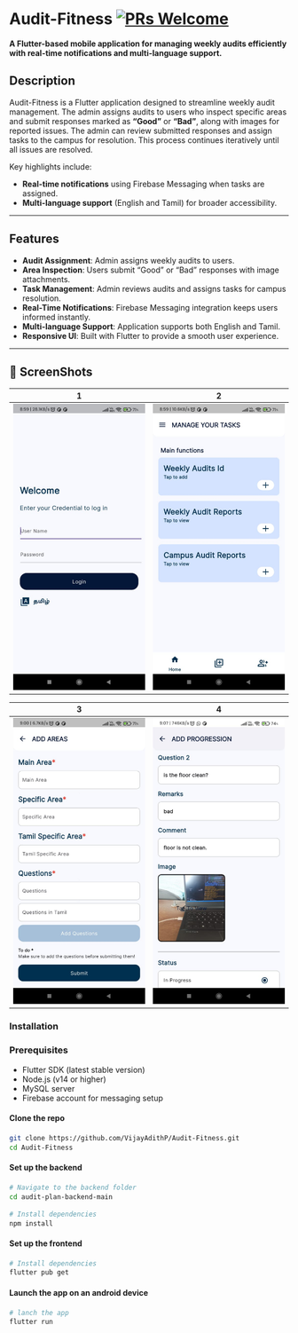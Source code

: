 <!-- # auditfitnesstest

A new Flutter project.

## Getting Started

This project is a starting point for a Flutter application.

A few resources to get you started if this is your first Flutter project:

- [Lab: Write your first Flutter app](https://docs.flutter.dev/get-started/codelab)
- [Cookbook: Useful Flutter samples](https://docs.flutter.dev/cookbook)

For help getting started with Flutter development, view the
[online documentation](https://docs.flutter.dev/), which offers tutorials,
samples, guidance on mobile development, and a full API reference. -->

# Audit-Fitness [![PRs Welcome](https://img.shields.io/badge/PRs-welcome-brightgreen.svg?style=flat-square)](http://makeapullrequest.com)

**A Flutter-based mobile application for managing weekly audits efficiently with real-time notifications and multi-language support.**

## Description

Audit-Fitness is a Flutter application designed to streamline weekly audit management. The admin assigns audits to users who inspect specific areas and submit responses marked as **“Good”** or **“Bad”**, along with images for reported issues. The admin can review submitted responses and assign tasks to the campus for resolution. This process continues iteratively until all issues are resolved.

Key highlights include:
- **Real-time notifications** using Firebase Messaging when tasks are assigned.
- **Multi-language support** (English and Tamil) for broader accessibility.

---

## Features

- **Audit Assignment**: Admin assigns weekly audits to users.
- **Area Inspection**: Users submit “Good” or “Bad” responses with image attachments.
- **Task Management**: Admin reviews audits and assigns tasks for campus resolution.
- **Real-Time Notifications**: Firebase Messaging integration keeps users informed instantly.
- **Multi-language Support**: Application supports both English and Tamil.
- **Responsive UI**: Built with Flutter to provide a smooth user experience.

---

## 📸 ScreenShots

| 1 | 2|
|------|-------|
|<img src="ss/img1.jpeg" width="400">|<img src="ss/img2.jpeg" width="400">|

| 3 | 4|
|------|-------|
|<img src="ss/img3.jpeg" width="400">|<img src="ss/img7.jpeg" width="400">|


### Installation

### Prerequisites

- Flutter SDK (latest stable version)
- Node.js (v14 or higher)
- MySQL server
- Firebase account for messaging setup


#### Clone the repo
   ```bash
   git clone https://github.com/VijayAdithP/Audit-Fitness.git
   cd Audit-Fitness
   ```
#### Set up the backend
   ```bash
   # Navigate to the backend folder
   cd audit-plan-backend-main
   ```
   ```bash
   # Install dependencies
   npm install
   ```

#### Set up the frontend
   ```bash
   # Install dependencies
   flutter pub get
   ```

#### Launch the app on an android device
   ```bash
   # lanch the app
   flutter run
   ```

